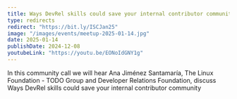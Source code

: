 ```yaml
---
title: Ways DevRel skills could save your internal contributor community 
type: redirects
redirect: "https://bit.ly/ISCJan25"
image: "/images/events/meetup-2025-01-14.jpg"
date: 2025-01-14
publishDate: 2024-12-08
youtubeLink: "https://youtu.be/EONoIdGNY1g"
---
```


In this community call we will hear Ana Jiménez Santamaría, The Linux Foundation - TODO Group and Developer Relations Foundation, discuss Ways DevRel skills could save your internal contributor community 
